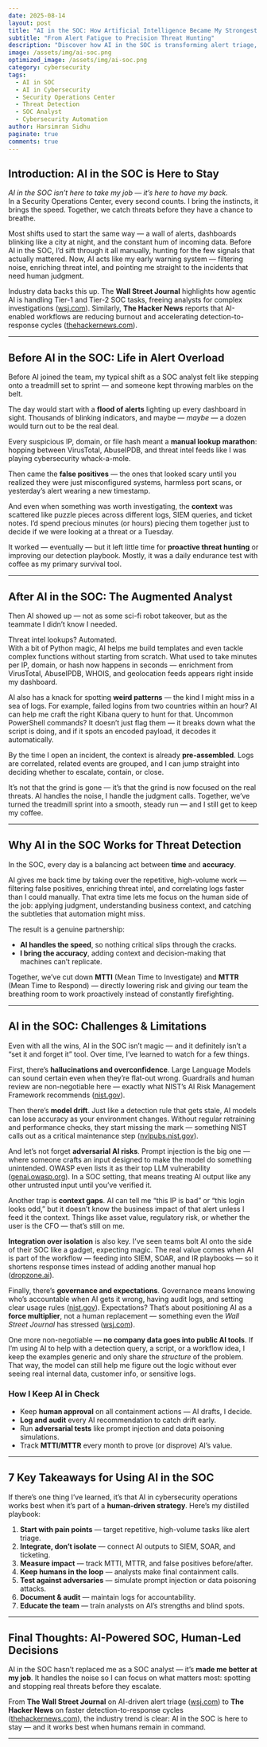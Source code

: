 ```yaml
---
date: 2025-08-14
layout: post
title: "AI in the SOC: How Artificial Intelligence Became My Strongest Teammate"
subtitle: "From Alert Fatigue to Precision Threat Hunting"
description: "Discover how AI in the SOC is transforming alert triage, threat detection, and incident response. Learn from a SOC analyst’s first-hand experience with automation, real-world challenges, and 7 actionable steps for AI-powered security operations."
image: /assets/img/ai-soc.png
optimized_image: /assets/img/ai-soc.png
category: cybersecurity
tags:
  - AI in SOC
  - AI in Cybersecurity
  - Security Operations Center
  - Threat Detection
  - SOC Analyst
  - Cybersecurity Automation
author: Harsimran Sidhu
paginate: true
comments: true
---
```


## Introduction: AI in the SOC is Here to Stay

*AI in the SOC isn’t here to take my job — it’s here to have my back.*  
In a Security Operations Center, every second counts. I bring the instincts, it brings the speed. Together, we catch threats before they have a chance to breathe.

Most shifts used to start the same way — a wall of alerts, dashboards blinking like a city at night, and the constant hum of incoming data. Before AI in the SOC, I’d sift through it all manually, hunting for the few signals that actually mattered. Now, AI acts like my early warning system — filtering noise, enriching threat intel, and pointing me straight to the incidents that need human judgment.

Industry data backs this up. The **Wall Street Journal** highlights how agentic AI is handling Tier-1 and Tier-2 SOC tasks, freeing analysts for complex investigations ([wsj.com](https://www.wsj.com/articles/battered-by-constant-hacks-security-chiefs-turn-to-ai-be17c37f)). Similarly, **The Hacker News** reports that AI-enabled workflows are reducing burnout and accelerating detection-to-response cycles ([thehackernews.com](https://thehackernews.com/2025/06/how-ai-enabled-workflow-automation-can.html)).

---
## Before AI in the SOC: Life in Alert Overload

Before AI joined the team, my typical shift as a SOC analyst felt like stepping onto a treadmill set to sprint — and someone kept throwing marbles on the belt.

The day would start with a **flood of alerts** lighting up every dashboard in sight. Thousands of blinking indicators, and maybe — *maybe* — a dozen would turn out to be the real deal.

Every suspicious IP, domain, or file hash meant a **manual lookup marathon**: hopping between VirusTotal, AbuseIPDB, and threat intel feeds like I was playing cybersecurity whack-a-mole.

Then came the **false positives** — the ones that looked scary until you realized they were just misconfigured systems, harmless port scans, or yesterday’s alert wearing a new timestamp.

And even when something was worth investigating, the **context** was scattered like puzzle pieces across different logs, SIEM queries, and ticket notes. I’d spend precious minutes (or hours) piecing them together just to decide if we were looking at a threat or a Tuesday.

It worked — eventually — but it left little time for **proactive threat hunting** or improving our detection playbook. Mostly, it was a daily endurance test with coffee as my primary survival tool.

---
## After AI in the SOC: The Augmented Analyst

Then AI showed up — not as some sci-fi robot takeover, but as the teammate I didn’t know I needed.

Threat intel lookups? Automated.  
With a bit of Python magic, AI helps me build templates and even tackle complex functions without starting from scratch. What used to take minutes per IP, domain, or hash now happens in seconds — enrichment from VirusTotal, AbuseIPDB, WHOIS, and geolocation feeds appears right inside my dashboard.

AI also has a knack for spotting **weird patterns** — the kind I might miss in a sea of logs. For example, failed logins from two countries within an hour? AI can help me craft the right Kibana query to hunt for that. Uncommon PowerShell commands? It doesn’t just flag them — it breaks down what the script is doing, and if it spots an encoded payload, it decodes it automatically.

By the time I open an incident, the context is already **pre-assembled**. Logs are correlated, related events are grouped, and I can jump straight into deciding whether to escalate, contain, or close.

It’s not that the grind is gone — it’s that the grind is now focused on the real threats. AI handles the noise, I handle the judgment calls. Together, we’ve turned the treadmill sprint into a smooth, steady run — and I still get to keep my coffee.

---
## Why AI in the SOC Works for Threat Detection

In the SOC, every day is a balancing act between **time** and **accuracy**.

AI gives me back time by taking over the repetitive, high-volume work — filtering false positives, enriching threat intel, and correlating logs faster than I could manually. That extra time lets me focus on the human side of the job: applying judgment, understanding business context, and catching the subtleties that automation might miss.

The result is a genuine partnership:  
- **AI handles the speed**, so nothing critical slips through the cracks.  
- **I bring the accuracy**, adding context and decision-making that machines can’t replicate.  

Together, we’ve cut down **MTTI** (Mean Time to Investigate) and **MTTR** (Mean Time to Respond) — directly lowering risk and giving our team the breathing room to work proactively instead of constantly firefighting.

---
## AI in the SOC: Challenges & Limitations

Even with all the wins, AI in the SOC isn’t magic — and it definitely isn’t a “set it and forget it” tool. Over time, I’ve learned to watch for a few things.

First, there’s **hallucinations and overconfidence**. Large Language Models can sound certain even when they’re flat-out wrong. Guardrails and human review are non-negotiable here — exactly what NIST’s AI Risk Management Framework recommends ([nist.gov](https://www.nist.gov/itl/ai-risk-management-framework)).

Then there’s **model drift**. Just like a detection rule that gets stale, AI models can lose accuracy as your environment changes. Without regular retraining and performance checks, they start missing the mark — something NIST calls out as a critical maintenance step ([nvlpubs.nist.gov](https://nvlpubs.nist.gov/nistpubs/ai/nist.ai.100-1.pdf)).

And let’s not forget **adversarial AI risks**. Prompt injection is the big one — where someone crafts an input designed to make the model do something unintended. OWASP even lists it as their top LLM vulnerability ([genai.owasp.org](https://genai.owasp.org/llmrisk/llm01-prompt-injection/)). In a SOC setting, that means treating AI output like any other untrusted input until you’ve verified it.

Another trap is **context gaps**. AI can tell me “this IP is bad” or “this login looks odd,” but it doesn’t know the business impact of that alert unless I feed it the context. Things like asset value, regulatory risk, or whether the user is the CFO — that’s still on me.

**Integration over isolation** is also key. I’ve seen teams bolt AI onto the side of their SOC like a gadget, expecting magic. The real value comes when AI is part of the workflow — feeding into SIEM, SOAR, and IR playbooks — so it shortens response times instead of adding another manual hop ([dropzone.ai](https://www.dropzone.ai/blog/ai-soc-analysts-soar-automation)).

Finally, there’s **governance and expectations**. Governance means knowing who’s accountable when AI gets it wrong, having audit logs, and setting clear usage rules ([nist.gov](https://www.nist.gov/itl/ai-risk-management-framework)). Expectations? That’s about positioning AI as a **force multiplier**, not a human replacement — something even the *Wall Street Journal* has stressed ([wsj.com](https://www.wsj.com/articles/battered-by-constant-hacks-security-chiefs-turn-to-ai-be17c37f)).

One more non-negotiable — **no company data goes into public AI tools**. If I’m using AI to help with a detection query, a script, or a workflow idea, I keep the examples generic and only share the *structure* of the problem. That way, the model can still help me figure out the logic without ever seeing real internal data, customer info, or sensitive logs.

### How I Keep AI in Check
- Keep **human approval** on all containment actions — AI drafts, I decide.  
- **Log and audit** every AI recommendation to catch drift early.  
- Run **adversarial tests** like prompt injection and data poisoning simulations.  
- Track **MTTI/MTTR** every month to prove (or disprove) AI’s value.

---
## 7 Key Takeaways for Using AI in the SOC

If there’s one thing I’ve learned, it’s that AI in cybersecurity operations works best when it’s part of a **human-driven strategy**. Here’s my distilled playbook:

1. **Start with pain points** — target repetitive, high-volume tasks like alert triage.  
2. **Integrate, don’t isolate** — connect AI outputs to SIEM, SOAR, and ticketing.  
3. **Measure impact** — track MTTI, MTTR, and false positives before/after.  
4. **Keep humans in the loop** — analysts make final containment calls.  
5. **Test against adversaries** — simulate prompt injection or data poisoning attacks.  
6. **Document & audit** — maintain logs for accountability.  
7. **Educate the team** — train analysts on AI’s strengths and blind spots.

---
## Final Thoughts: AI-Powered SOC, Human-Led Decisions

AI in the SOC hasn’t replaced me as a SOC analyst — it’s **made me better at my job**. It handles the noise so I can focus on what matters most: spotting and stopping real threats before they escalate.  

From **The Wall Street Journal** on AI-driven alert triage ([wsj.com](https://www.wsj.com/articles/battered-by-constant-hacks-security-chiefs-turn-to-ai-be17c37f)) to **The Hacker News** on faster detection-to-response cycles ([thehackernews.com](https://thehackernews.com/2025/06/how-ai-enabled-workflow-automation-can.html)), the industry trend is clear: AI in the SOC is here to stay — and it works best when humans remain in command.

---
